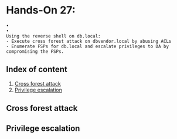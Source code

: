 # Hands-On 27:

```
•
•
Using the reverse shell on db.local:
- Execute cross forest attack on dbvendor.local by abusing ACLs
- Enumerate FSPs for db.local and escalate privileges to DA by compromising the FSPs.
```

## Index of content
  1. [Cross forest attack](#cross-forest-attack)
  2. [Privilege escalation](#privilege-escalation)

## Cross forest attack

## Privilege escalation

